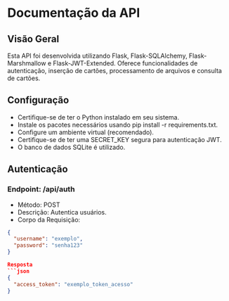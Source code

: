 # Documentação da API

## Visão Geral

Esta API foi desenvolvida utilizando Flask, Flask-SQLAlchemy, Flask-Marshmallow e Flask-JWT-Extended. Oferece funcionalidades de autenticação, inserção de cartões, processamento de arquivos e consulta de cartões.

## Configuração
  * Certifique-se de ter o Python instalado em seu sistema.
  * Instale os pacotes necessários usando pip install -r requirements.txt.
  * Configure um ambiente virtual (recomendado).
  * Certifique-se de ter uma SECRET_KEY segura para autenticação JWT.
  * O banco de dados SQLite é utilizado.

## Autenticação
### Endpoint: /api/auth
  * Método: POST
  * Descrição: Autentica usuários.
  * Corpo da Requisição:

```json
{
  "username": "exemplo",
  "password": "senha123"
}

Resposta
```json
{
  "access_token": "exemplo_token_acesso"
}

